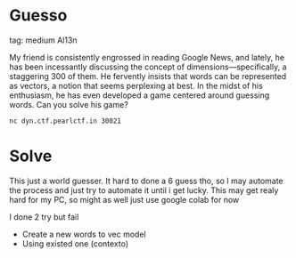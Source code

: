 # Guesso
tag: medium Al13n

My friend is consistently engrossed in reading Google News, and lately, he has been incessantly discussing the concept of dimensions—specifically, a staggering 300 of them. He fervently insists that words can be represented as vectors, a notion that seems perplexing at best. In the midst of his enthusiasm, he has even developed a game centered around guessing words. Can you solve his game?

```
nc dyn.ctf.pearlctf.in 30021
```

# Solve

This just a world guesser. It hard to done a 6 guess tho, so I may automate the process and just try to automate it until i get lucky. This may get realy hard for my PC, so might as well just use google colab for now

I done 2 try but fail
- Create a new words to vec model
- Using existed one (contexto)

